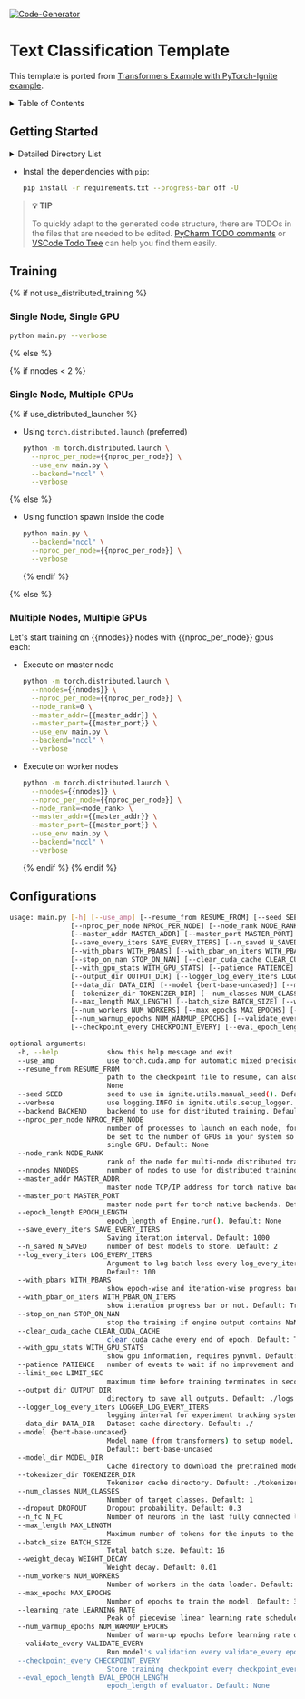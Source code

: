 [![Code-Generator](https://badgen.net/badge/Template%20by/Code-Generator/ee4c2c?labelColor=eaa700)](https://github.com/pytorch-ignite/code-generator)

# Text Classification Template

This template is ported from [Transformers Example with PyTorch-Ignite example](https://github.com/pytorch/ignite/tree/master/examples/contrib/transformers).

<details>
<summary>
Table of Contents
</summary>

- [Getting Started](#getting-started)
- [Training](#training)
- [Configurations](#configurations)

</details>

## Getting Started

<details>
<summary>
Detailed Directory List
</summary>

```bash
text_classification
├── README.md
├── config.py
├── dataset.py
├── main.py
├── models.py
├── requirements.txt
├── test_all.py
├── trainers.py
└── utils.py
```

</details>

- Install the dependencies with `pip`:

  ```sh
  pip install -r requirements.txt --progress-bar off -U
  ```

> **💡 TIP**
>
> To quickly adapt to the generated code structure, there are TODOs in the files that are needed to be edited.
> [PyCharm TODO comments](https://www.jetbrains.com/help/pycharm/using-todo.html) or
> [VSCode Todo Tree](https://marketplace.visualstudio.com/items?itemName=Gruntfuggly.todo-tree)
> can help you find them easily.

## Training

{% if not use_distributed_training %}

### Single Node, Single GPU

```bash
python main.py --verbose
```

{% else %}

{% if nnodes < 2 %}

### Single Node, Multiple GPUs

{% if use_distributed_launcher %}

- Using `torch.distributed.launch` (preferred)

  ```bash
  python -m torch.distributed.launch \
    --nproc_per_node={{nproc_per_node}} \
    --use_env main.py \
    --backend="nccl" \
    --verbose
  ```

{% else %}

- Using function spawn inside the code

  ```bash
  python main.py \
    --backend="nccl" \
    --nproc_per_node={{nproc_per_node}} \
    --verbose
  ```

  {% endif %}

{% else %}

### Multiple Nodes, Multiple GPUs

Let's start training on {{nnodes}} nodes with {{nproc_per_node}} gpus each:

- Execute on master node

  ```bash
  python -m torch.distributed.launch \
    --nnodes={{nnodes}} \
    --nproc_per_node={{nproc_per_node}} \
    --node_rank=0 \
    --master_addr={{master_addr}} \
    --master_port={{master_port}} \
    --use_env main.py \
    --backend="nccl" \
    --verbose
  ```

- Execute on worker nodes

  ```bash
  python -m torch.distributed.launch \
    --nnodes={{nnodes}} \
    --nproc_per_node={{nproc_per_node}} \
    --node_rank=<node_rank> \
    --master_addr={{master_addr}} \
    --master_port={{master_port}} \
    --use_env main.py \
    --backend="nccl" \
    --verbose
  ```

  {% endif %}
  {% endif %}

## Configurations

```bash
usage: main.py [-h] [--use_amp] [--resume_from RESUME_FROM] [--seed SEED] [--verbose] [--backend BACKEND]
               [--nproc_per_node NPROC_PER_NODE] [--node_rank NODE_RANK] [--nnodes NNODES]
               [--master_addr MASTER_ADDR] [--master_port MASTER_PORT] [--epoch_length EPOCH_LENGTH]
               [--save_every_iters SAVE_EVERY_ITERS] [--n_saved N_SAVED] [--log_every_iters LOG_EVERY_ITERS]
               [--with_pbars WITH_PBARS] [--with_pbar_on_iters WITH_PBAR_ON_ITERS]
               [--stop_on_nan STOP_ON_NAN] [--clear_cuda_cache CLEAR_CUDA_CACHE]
               [--with_gpu_stats WITH_GPU_STATS] [--patience PATIENCE] [--limit_sec LIMIT_SEC]
               [--output_dir OUTPUT_DIR] [--logger_log_every_iters LOGGER_LOG_EVERY_ITERS]
               [--data_dir DATA_DIR] [--model {bert-base-uncased}] [--model_dir MODEL_DIR]
               [--tokenizer_dir TOKENIZER_DIR] [--num_classes NUM_CLASSES] [--dropout DROPOUT] [--n_fc N_FC]
               [--max_length MAX_LENGTH] [--batch_size BATCH_SIZE] [--weight_decay WEIGHT_DECAY]
               [--num_workers NUM_WORKERS] [--max_epochs MAX_EPOCHS] [--learning_rate LEARNING_RATE]
               [--num_warmup_epochs NUM_WARMUP_EPOCHS] [--validate_every VALIDATE_EVERY]
               [--checkpoint_every CHECKPOINT_EVERY] [--eval_epoch_length EVAL_EPOCH_LENGTH]

optional arguments:
  -h, --help            show this help message and exit
  --use_amp             use torch.cuda.amp for automatic mixed precision. Default: False
  --resume_from RESUME_FROM
                        path to the checkpoint file to resume, can also url starting with https. Default:
                        None
  --seed SEED           seed to use in ignite.utils.manual_seed(). Default: 666
  --verbose             use logging.INFO in ignite.utils.setup_logger. Default: False
  --backend BACKEND     backend to use for distributed training. Default: None
  --nproc_per_node NPROC_PER_NODE
                        number of processes to launch on each node, for GPU training this is recommended to
                        be set to the number of GPUs in your system so that each process can be bound to a
                        single GPU. Default: None
  --node_rank NODE_RANK
                        rank of the node for multi-node distributed training. Default: None
  --nnodes NNODES       number of nodes to use for distributed training. Default: None
  --master_addr MASTER_ADDR
                        master node TCP/IP address for torch native backends. Default: None
  --master_port MASTER_PORT
                        master node port for torch native backends. Default: None
  --epoch_length EPOCH_LENGTH
                        epoch_length of Engine.run(). Default: None
  --save_every_iters SAVE_EVERY_ITERS
                        Saving iteration interval. Default: 1000
  --n_saved N_SAVED     number of best models to store. Default: 2
  --log_every_iters LOG_EVERY_ITERS
                        Argument to log batch loss every log_every_iters iterations. 0 to disable it.
                        Default: 100
  --with_pbars WITH_PBARS
                        show epoch-wise and iteration-wise progress bars. Default: False
  --with_pbar_on_iters WITH_PBAR_ON_ITERS
                        show iteration progress bar or not. Default: True
  --stop_on_nan STOP_ON_NAN
                        stop the training if engine output contains NaN/inf values. Default: True
  --clear_cuda_cache CLEAR_CUDA_CACHE
                        clear cuda cache every end of epoch. Default: True
  --with_gpu_stats WITH_GPU_STATS
                        show gpu information, requires pynvml. Default: False
  --patience PATIENCE   number of events to wait if no improvement and then stop the training. Default: None
  --limit_sec LIMIT_SEC
                        maximum time before training terminates in seconds. Default: None
  --output_dir OUTPUT_DIR
                        directory to save all outputs. Default: ./logs
  --logger_log_every_iters LOGGER_LOG_EVERY_ITERS
                        logging interval for experiment tracking system. Default: 100
  --data_dir DATA_DIR   Dataset cache directory. Default: ./
  --model {bert-base-uncased}
                        Model name (from transformers) to setup model, tokenize and config to train.
                        Default: bert-base-uncased
  --model_dir MODEL_DIR
                        Cache directory to download the pretrained model. Default: ./
  --tokenizer_dir TOKENIZER_DIR
                        Tokenizer cache directory. Default: ./tokenizer
  --num_classes NUM_CLASSES
                        Number of target classes. Default: 1
  --dropout DROPOUT     Dropout probability. Default: 0.3
  --n_fc N_FC           Number of neurons in the last fully connected layer. Default: 768
  --max_length MAX_LENGTH
                        Maximum number of tokens for the inputs to the transformer model. Default: 256
  --batch_size BATCH_SIZE
                        Total batch size. Default: 16
  --weight_decay WEIGHT_DECAY
                        Weight decay. Default: 0.01
  --num_workers NUM_WORKERS
                        Number of workers in the data loader. Default: 2
  --max_epochs MAX_EPOCHS
                        Number of epochs to train the model. Default: 3
  --learning_rate LEARNING_RATE
                        Peak of piecewise linear learning rate scheduler. Default: 5e-05
  --num_warmup_epochs NUM_WARMUP_EPOCHS
                        Number of warm-up epochs before learning rate decay. Default: 0
  --validate_every VALIDATE_EVERY
                        Run model's validation every validate_every epochs. Default: 1
  --checkpoint_every CHECKPOINT_EVERY
                        Store training checkpoint every checkpoint_every iterations. Default: 1000
  --eval_epoch_length EVAL_EPOCH_LENGTH
                        epoch_length of evaluator. Default: None
```
